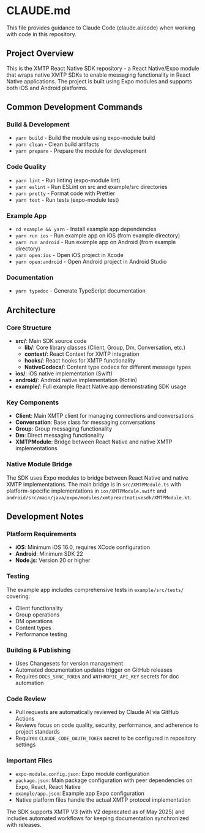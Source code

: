 # CLAUDE.md

This file provides guidance to Claude Code (claude.ai/code) when working with code in this repository.

## Project Overview

This is the XMTP React Native SDK repository - a React Native/Expo module that wraps native XMTP SDKs to enable messaging functionality in React Native applications. The project is built using Expo modules and supports both iOS and Android platforms.

## Common Development Commands

### Build & Development
- `yarn build` - Build the module using expo-module build
- `yarn clean` - Clean build artifacts
- `yarn prepare` - Prepare the module for development

### Code Quality
- `yarn lint` - Run linting (expo-module lint)
- `yarn eslint` - Run ESLint on src and example/src directories
- `yarn pretty` - Format code with Prettier
- `yarn test` - Run tests (expo-module test)

### Example App
- `cd example && yarn` - Install example app dependencies
- `yarn run ios` - Run example app on iOS (from example directory)
- `yarn run android` - Run example app on Android (from example directory)
- `yarn open:ios` - Open iOS project in Xcode
- `yarn open:android` - Open Android project in Android Studio

### Documentation
- `yarn typedoc` - Generate TypeScript documentation

## Architecture

### Core Structure
- **src/**: Main SDK source code
  - **lib/**: Core library classes (Client, Group, Dm, Conversation, etc.)
  - **context/**: React Context for XMTP integration
  - **hooks/**: React hooks for XMTP functionality
  - **NativeCodecs/**: Content type codecs for different message types
- **ios/**: iOS native implementation (Swift)
- **android/**: Android native implementation (Kotlin)
- **example/**: Full example React Native app demonstrating SDK usage

### Key Components
- **Client**: Main XMTP client for managing connections and conversations
- **Conversation**: Base class for messaging conversations
- **Group**: Group messaging functionality
- **Dm**: Direct messaging functionality  
- **XMTPModule**: Bridge between React Native and native XMTP implementations

### Native Module Bridge
The SDK uses Expo modules to bridge between React Native and native XMTP implementations. The main bridge is in `src/XMTPModule.ts` with platform-specific implementations in `ios/XMTPModule.swift` and `android/src/main/java/expo/modules/xmtpreactnativesdk/XMTPModule.kt`.

## Development Notes

### Platform Requirements
- **iOS**: Minimum iOS 16.0, requires XCode configuration
- **Android**: Minimum SDK 22
- **Node.js**: Version 20 or higher

### Testing
The example app includes comprehensive tests in `example/src/tests/` covering:
- Client functionality
- Group operations
- DM operations
- Content types
- Performance testing

### Building & Publishing
- Uses Changesets for version management
- Automated documentation updates trigger on GitHub releases
- Requires `DOCS_SYNC_TOKEN` and `ANTHROPIC_API_KEY` secrets for doc automation

### Code Review
- Pull requests are automatically reviewed by Claude AI via GitHub Actions
- Reviews focus on code quality, security, performance, and adherence to project standards
- Requires `CLAUDE_CODE_OAUTH_TOKEN` secret to be configured in repository settings

### Important Files
- `expo-module.config.json`: Expo module configuration
- `package.json`: Main package configuration with peer dependencies on Expo, React, React Native
- `example/app.json`: Example app Expo configuration
- Native platform files handle the actual XMTP protocol implementation

The SDK supports XMTP V3 (with V2 deprecated as of May 2025) and includes automated workflows for keeping documentation synchronized with releases.